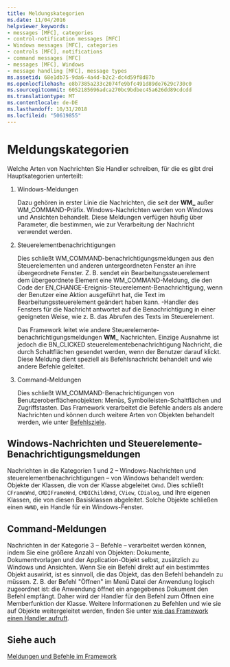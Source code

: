 ```yaml
---
title: Meldungskategorien
ms.date: 11/04/2016
helpviewer_keywords:
- messages [MFC], categories
- control-notification messages [MFC]
- Windows messages [MFC], categories
- controls [MFC], notifications
- command messages [MFC]
- messages [MFC], Windows
- message handling [MFC], message types
ms.assetid: 68e1db75-9da6-4a4d-b2c2-dc4d59f8d87b
ms.openlocfilehash: e8b7385a233c2074fe9bfc491d89de7629c730c0
ms.sourcegitcommit: 6052185696adca270bc9bdbec45a626dd89cdcdd
ms.translationtype: MT
ms.contentlocale: de-DE
ms.lasthandoff: 10/31/2018
ms.locfileid: "50619855"
---
```

# <a name="message-categories"></a>Meldungskategorien

Welche Arten von Nachrichten Sie Handler schreiben, für die es gibt drei Hauptkategorien unterteilt:

1. Windows-Meldungen

   Dazu gehören in erster Linie die Nachrichten, die seit der **WM_** außer WM_COMMAND-Präfix. Windows-Nachrichten werden von Windows und Ansichten behandelt. Diese Meldungen verfügen häufig über Parameter, die bestimmen, wie zur Verarbeitung der Nachricht verwendet werden.

1. Steuerelementbenachrichtigungen

   Dies schließt WM_COMMAND-benachrichtigungsmeldungen aus den Steuerelementen und anderen untergeordneten Fenster an ihre übergeordnete Fenster. Z. B. sendet ein Bearbeitungssteuerelement dem übergeordnete Element eine WM_COMMAND-Meldung, die den Code der EN_CHANGE-Ereignis-Steuerelement-Benachrichtigung, wenn der Benutzer eine Aktion ausgeführt hat, die Text im Bearbeitungssteuerelement geändert haben kann. -Handler des Fensters für die Nachricht antwortet auf die Benachrichtigung in einer geeigneten Weise, wie z. B. das Abrufen des Texts im Steuerelement.

   Das Framework leitet wie andere Steuerelemente-benachrichtigungsmeldungen **WM_** Nachrichten. Einzige Ausnahme ist jedoch die BN_CLICKED steuerelementebenachrichtigung Nachricht, die durch Schaltflächen gesendet werden, wenn der Benutzer darauf klickt. Diese Meldung dient speziell als Befehlsnachricht behandelt und wie andere Befehle geleitet.

1. Command-Meldungen

   Dies schließt WM_COMMAND-Benachrichtigungen von Benutzeroberflächenobjekten: Menüs, Symbolleisten-Schaltflächen und Zugriffstasten. Das Framework verarbeitet die Befehle anders als andere Nachrichten und können durch weitere Arten von Objekten behandelt werden, wie unter [Befehlsziele](../mfc/command-targets.md).

##  <a name="_core_windows_messages_and_control.2d.notification_messages"></a> Windows-Nachrichten und Steuerelemente-Benachrichtigungsmeldungen

Nachrichten in die Kategorien 1 und 2 – Windows-Nachrichten und steuerelementbenachrichtigungen – von Windows behandelt werden: Objekte der Klassen, die von der Klasse abgeleitet `CWnd`. Dies schließt `CFrameWnd`, `CMDIFrameWnd`, `CMDIChildWnd`, `CView`, `CDialog`, und Ihre eigenen Klassen, die von diesen Basisklassen abgeleitet. Solche Objekte schließen einen `HWND`, ein Handle für ein Windows-Fenster.

##  <a name="_core_command_messages"></a> Command-Meldungen

Nachrichten in der Kategorie 3 – Befehle – verarbeitet werden können, indem Sie eine größere Anzahl von Objekten: Dokumente, Dokumentvorlagen und der Application-Objekt selbst, zusätzlich zu Windows und Ansichten. Wenn Sie ein Befehl direkt auf ein bestimmtes Objekt auswirkt, ist es sinnvoll, die das Objekt, das den Befehl behandeln zu müssen. Z. B. der Befehl "Öffnen" im Menü Datei der Anwendung logisch zugeordnet ist: die Anwendung öffnet ein angegebenes Dokument den Befehl empfängt. Daher wird der Handler für den Befehl zum Öffnen eine Memberfunktion der Klasse. Weitere Informationen zu Befehlen und wie sie auf Objekte weitergeleitet werden, finden Sie unter [wie das Framework einen Handler aufruft](../mfc/how-the-framework-calls-a-handler.md).

## <a name="see-also"></a>Siehe auch

[Meldungen und Befehle im Framework](../mfc/messages-and-commands-in-the-framework.md)

